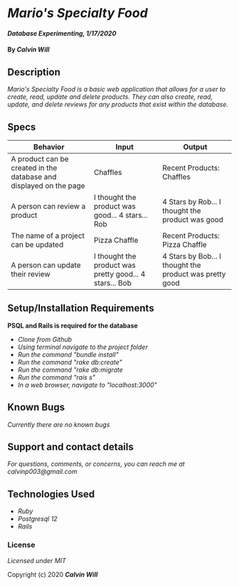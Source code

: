 # _Mario's Specialty Food_

#### _Database Experimenting, 1/17/2020_

#### By _**Calvin Will**_

## Description

_Mario's Specialty Food is a basic web application that allows for a user to create, read, update and delete products. They can also create, read, update, and delete reviews for any products that exist within the database._

## Specs
| Behavior  | Input  | Output  |
|---|---|---|
| A product can be created in the database and displayed on the page  | Chaffles  | Recent Products: Chaffles |
| A person can review  a product  | I thought the product was good... 4 stars... Rob  | 4 Stars by Rob... I thought the product was good  |
| The name of a project can be updated  | Pizza Chaffle  | Recent Products:  Pizza Chaffle  |
| A person can update their review  | I thought the product was pretty good... 4 stars... Bob  | 4 Stars by Bob... I thought the product was pretty good  |


## Setup/Installation Requirements
**PSQL and Rails is required for the database**
* _Clone from Github_
* _Using terminal navigate to the project folder_
* _Run the command "bundle install"_
* _Run the command "rake db:create"_
* _Run the command "rake db:migrate_
* _Run the command "rais s"_
* _In a web browser, navigate to "localhost:3000"_


## Known Bugs

_Currently there are no known bugs_

## Support and contact details

_For questions, comments, or concerns, you can reach me at calvinp003@gmail.com_

## Technologies Used
* _Ruby_
* _Postgresql 12_
* _Rails_

### License

*Licensed under MIT*

Copyright (c) 2020 **_Calvin Will_**
